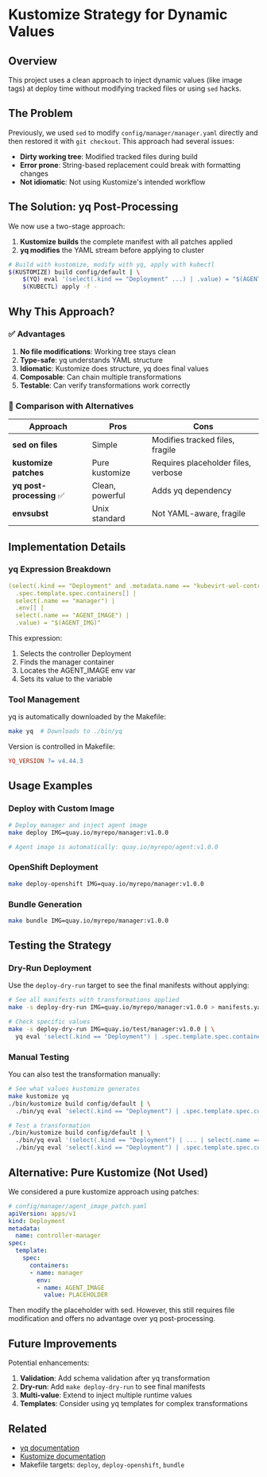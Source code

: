# Kustomize Strategy for Dynamic Values

## Overview

This project uses a clean approach to inject dynamic values (like image tags) at deploy time without modifying tracked files or using `sed` hacks.

## The Problem

Previously, we used `sed` to modify `config/manager/manager.yaml` directly and then restored it with `git checkout`. This approach had several issues:

- **Dirty working tree**: Modified tracked files during build
- **Error prone**: String-based replacement could break with formatting changes
- **Not idiomatic**: Not using Kustomize's intended workflow

## The Solution: yq Post-Processing

We now use a two-stage approach:

1. **Kustomize builds** the complete manifest with all patches applied
2. **yq modifies** the YAML stream before applying to cluster

```bash
# Build with kustomize, modify with yq, apply with kubectl
$(KUSTOMIZE) build config/default | \
    $(YQ) eval '(select(.kind == "Deployment" ...) | .value) = "$(AGENT_IMG)"' - | \
    $(KUBECTL) apply -f -
```

## Why This Approach?

### ✅ Advantages

1. **No file modifications**: Working tree stays clean
2. **Type-safe**: yq understands YAML structure
3. **Idiomatic**: Kustomize does structure, yq does final values
4. **Composable**: Can chain multiple transformations
5. **Testable**: Can verify transformations work correctly

### 📝 Comparison with Alternatives

| Approach | Pros | Cons |
|----------|------|------|
| **sed on files** | Simple | Modifies tracked files, fragile |
| **kustomize patches** | Pure kustomize | Requires placeholder files, verbose |
| **yq post-processing** ✅ | Clean, powerful | Adds yq dependency |
| **envsubst** | Unix standard | Not YAML-aware, fragile |

## Implementation Details

### yq Expression Breakdown

```yaml
(select(.kind == "Deployment" and .metadata.name == "kubevirt-wol-controller-manager") |
  .spec.template.spec.containers[] |
  select(.name == "manager") |
  .env[] |
  select(.name == "AGENT_IMAGE") |
  .value) = "$(AGENT_IMG)"
```

This expression:
1. Selects the controller Deployment
2. Finds the manager container
3. Locates the AGENT_IMAGE env var
4. Sets its value to the variable

### Tool Management

yq is automatically downloaded by the Makefile:

```bash
make yq  # Downloads to ./bin/yq
```

Version is controlled in Makefile:
```makefile
YQ_VERSION ?= v4.44.3
```

## Usage Examples

### Deploy with Custom Image

```bash
# Deploy manager and inject agent image
make deploy IMG=quay.io/myrepo/manager:v1.0.0

# Agent image is automatically: quay.io/myrepo/agent:v1.0.0
```

### OpenShift Deployment

```bash
make deploy-openshift IMG=quay.io/myrepo/manager:v1.0.0
```

### Bundle Generation

```bash
make bundle IMG=quay.io/myrepo/manager:v1.0.0
```

## Testing the Strategy

### Dry-Run Deployment

Use the `deploy-dry-run` target to see the final manifests without applying:

```bash
# See all manifests with transformations applied
make -s deploy-dry-run IMG=quay.io/myrepo/manager:v1.0.0 > manifests.yaml

# Check specific values
make -s deploy-dry-run IMG=quay.io/test/manager:v1.0.0 | \
  yq eval 'select(.kind == "Deployment") | .spec.template.spec.containers[].env[]' -
```

### Manual Testing

You can also test the transformation manually:

```bash
# See what values kustomize generates
make kustomize yq
./bin/kustomize build config/default | \
  ./bin/yq eval 'select(.kind == "Deployment") | .spec.template.spec.containers[].env[]' -

# Test a transformation
./bin/kustomize build config/default | \
  ./bin/yq eval '(select(.kind == "Deployment") | ... | select(.name == "AGENT_IMAGE") | .value) = "test:v999"' - | \
  ./bin/yq eval 'select(.kind == "Deployment") | .spec.template.spec.containers[].env[] | select(.name == "AGENT_IMAGE")' -
```

## Alternative: Pure Kustomize (Not Used)

We considered a pure kustomize approach using patches:

```yaml
# config/manager/agent_image_patch.yaml
apiVersion: apps/v1
kind: Deployment
metadata:
  name: controller-manager
spec:
  template:
    spec:
      containers:
      - name: manager
        env:
        - name: AGENT_IMAGE
          value: PLACEHOLDER
```

Then modify the placeholder with sed. However, this still requires file modification and offers no advantage over yq post-processing.

## Future Improvements

Potential enhancements:

1. **Validation**: Add schema validation after yq transformation
2. **Dry-run**: Add `make deploy-dry-run` to see final manifests
3. **Multi-value**: Extend to inject multiple runtime values
4. **Templates**: Consider using yq templates for complex transformations

## Related

- [yq documentation](https://mikefarah.gitbook.io/yq/)
- [Kustomize documentation](https://kustomize.io/)
- Makefile targets: `deploy`, `deploy-openshift`, `bundle`

